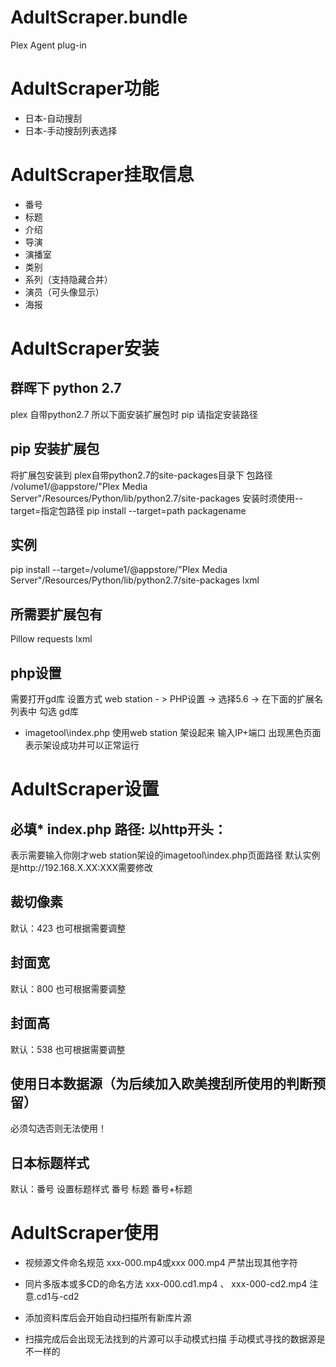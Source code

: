 # AdultScraper.bundle
Plex Agent plug-in

# AdultScraper功能
- 日本-自动搜刮
- 日本-手动搜刮列表选择

# AdultScraper挂取信息
- 番号
- 标题
- 介绍
- 导演
- 演播室
- 类别
- 系列（支持隐藏合并）
- 演员（可头像显示）
- 海报

# AdultScraper安装
## 群晖下 python 2.7
plex 自带python2.7 所以下面安装扩展包时 pip 请指定安装路径

## pip 安装扩展包
将扩展包安装到 plex自带python2.7的site-packages目录下
包路径 /volume1/@appstore/"Plex Media Server"/Resources/Python/lib/python2.7/site-packages
安装时须使用--target=指定包路径
pip install --target=path packagename
## 实例
pip install --target=/volume1/@appstore/"Plex Media Server"/Resources/Python/lib/python2.7/site-packages lxml
## 所需要扩展包有
Pillow
requests
lxml
## php设置
需要打开gd库
设置方式
web station - > PHP设置 -> 选择5.6 -> 在下面的扩展名列表中 勾选 gd库  
- imagetool\index.php
使用web station 架设起来 
输入IP+端口 出现黑色页面表示架设成功并可以正常运行

# AdultScraper设置
## 必填* index.php 路径: 以http开头：
表示需要输入你刚才web station架设的imagetool\index.php页面路径
默认实例是http://192.168.X.XX:XXX需要修改

## 裁切像素
默认：423
也可根据需要调整

## 封面宽
默认：800
也可根据需要调整

## 封面高
默认：538
也可根据需要调整

## 使用日本数据源（为后续加入欧美搜刮所使用的判断预留）
必须勾选否则无法使用！

## 日本标题样式
默认：番号
设置标题样式
番号
标题
番号+标题

# AdultScraper使用
- 视频源文件命名规范 xxx-000.mp4或xxx 000.mp4 严禁出现其他字符

- 同片多版本或多CD的命名方法 xxx-000.cd1.mp4 、 xxx-000-cd2.mp4
注意.cd1与-cd2

- 添加资料库后会开始自动扫描所有新库片源

- 扫描完成后会出现无法找到的片源可以手动模式扫描 手动模式寻找的数据源是不一样的
